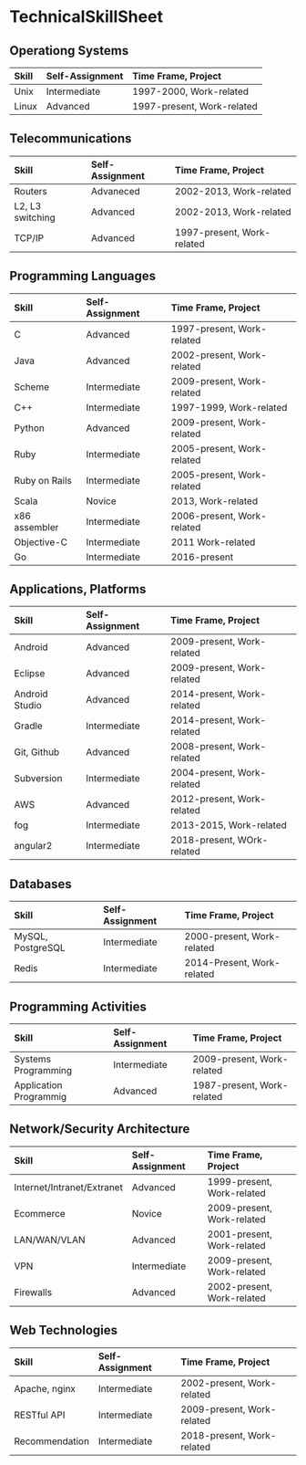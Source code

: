 TechnicalSkillSheet
===================

## Operationg Systems
|Skill             |Self-Assignment |Time Frame, Project |
|:-----------------|:---------------|:-------------------|
|Unix | Intermediate | 1997-2000, Work-related |
|Linux         |Advanced        |1997-present, Work-related  |

## Telecommunications
|Skill             |Self-Assignment |Time Frame, Project |
|:-----------------|:---------------|:-------------------|
|Routers |Advaneced |2002-2013, Work-related |
|L2, L3 switching |Advanced |2002-2013, Work-related |
|TCP/IP | Advanced| 1997-present, Work-related |

## Programming Languages

|Skill             |Self-Assignment |Time Frame, Project |
|:-----------------|:---------------|:-------------------|
|C                 |Advanced        |1997-present, Work-related  |
|Java     |Advanced        |2002-present, Work-related |
|Scheme    |Intermediate        |2009-present, Work-related  |
|C++               |Intermediate    |1997-1999, Work-related    |
|Python     |Advanced        |2009-present, Work-related   |
|Ruby      |Intermediate      |2005-present, Work-related   |
|Ruby on Rails     |Intermediate      |2005-present, Work-related             |
|Scala     |Novice        |2013, Work-related    |
|x86 assembler     |Intermediate        |2006-present, Work-related                    |
|Objective-C |Intermediate |2011 Work-related |
|Go         |Intermediate |2016-present |

## Applications, Platforms

|Skill             |Self-Assignment |Time Frame, Project |
|:-----------------|:---------------|:-------------------|
|Android         |Advanced        |2009-present, Work-related |
|Eclipse         |Advanced        |2009-present, Work-related |
|Android Studio |Advanced |2014-present, Work-related |
|Gradle |Intermediate |2014-present, Work-related |
|Git, Github         |Advanced        |2008-present, Work-related    |
|Subversion         |Intermediate        |2004-present, Work-related    |
|AWS |Advanced |2012-present, Work-related |
|fog |Intermediate |2013-2015, Work-related |
|angular2 |Intermediate |2018-present, WOrk-related|

## Databases

|Skill             |Self-Assignment |Time Frame, Project |
|:-----------------|:---------------|:-------------------|
|MySQL, PostgreSQL     |Intermediate        |2000-present, Work-related |
|Redis                 |Intermediate        |2014-Present, Work-related |

## Programming Activities

|Skill             |Self-Assignment |Time Frame, Project |
|:-----------------|:---------------|:-------------------|
|Systems Programming |Intermediate | 2009-present, Work-related |
|Application Programmig |Advanced | 1987-present, Work-related |

## Network/Security Architecture

|Skill             |Self-Assignment |Time Frame, Project |
|:-----------------|:---------------|:-------------------|
|Internet/Intranet/Extranet |Advanced |1999-present, Work-related |
|Ecommerce |Novice |2009-present, Work-related |
|LAN/WAN/VLAN | Advanced|2001-present, Work-related |
|VPN |Intermediate |2009-present, Work-related |
|Firewalls |Advanced |2002-present, Work-related |

## Web Technologies

|Skill             |Self-Assignment |Time Frame, Project |
|:-----------------|:---------------|:-------------------|
|Apache, nginx |Intermediate | 2002-present, Work-related |
|RESTful API |Intermediate |2009-present, Work-related |
|Recommendation |Intermediate|2018-present, Work-related |
